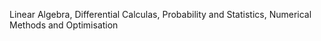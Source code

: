 Linear Algebra, 
Differential Calculas, 
Probability and Statistics, 
Numerical Methods and Optimisation
